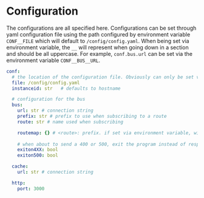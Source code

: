 # Configuration

The configurations are all specified here. Configurations can be set through yaml configuration file using the path configured by environment variable `CONF__FILE` which will default to `/config/config.yaml`. When being set via environment variable, the `__` will represent when going down in a section and should be all uppercase. For example, `conf.bus.url` can be set via the environment variable `CONF__BUS__URL`.

```yaml
conf:
  # the location of the configuration file. Obviously can only be set via environment variables.
  file: /config/config.yaml
  instanceid: str   # defaults to hostname

  # configuration for the bus
  bus:
    url: str # connection string
    prefix: str # prefix to use when subscribing to a route
    route: str # name used when subscribing

    routemap: {} # <route>: prefix. if set via environment variable, will be expecting a string to be loaded via a json parser
    
    # when about to send a 400 or 500, exit the program instead of responding with an error response. This is useful to force services to always exit cleanly in nonproduction environments.
    exiton4XX: bool 
    exiton500: bool

  cache:
    url: str # connection string

  http:
    port: 3000
```
